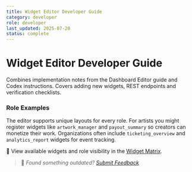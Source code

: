 ```yaml
---
title: Widget Editor Developer Guide
category: developer
role: developer
last_updated: 2025-07-20
status: complete
---
```


# Widget Editor Developer Guide

Combines implementation notes from the Dashboard Editor guide and Codex
instructions. Covers adding new widgets, REST endpoints and verification
checklists.

### Role Examples

The editor supports unique layouts for every role. For artists you might register widgets like `artwork_manager` and `payout_summary` so creators can monetize their work. Organizations often include `ticketing_overview` and `analytics_report` widgets for event tracking.

🔗 View available widgets and role visibility in the [Widget Matrix](../widgets/widget-matrix-reference.md).

> 💬 *Found something outdated? [Submit Feedback](../feedback.md)*
